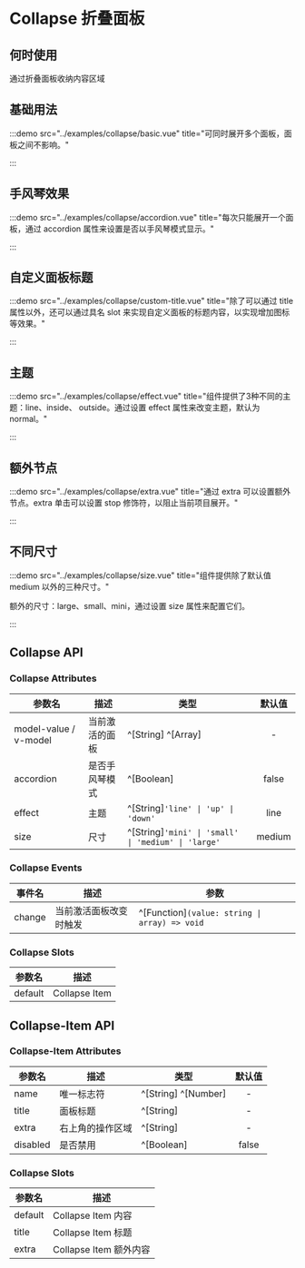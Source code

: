 # Collapse 折叠面板

## 何时使用

通过折叠面板收纳内容区域

## 基础用法

:::demo src="../examples/collapse/basic.vue" title="可同时展开多个面板，面板之间不影响。"

:::

## 手风琴效果

:::demo src="../examples/collapse/accordion.vue" title="每次只能展开一个面板，通过 accordion 属性来设置是否以手风琴模式显示。"

:::

## 自定义面板标题

:::demo src="../examples/collapse/custom-title.vue" title="除了可以通过 title 属性以外，还可以通过具名 slot 来实现自定义面板的标题内容，以实现增加图标等效果。"

:::

## 主题

:::demo src="../examples/collapse/effect.vue" title="组件提供了3种不同的主题：line、inside、 outside。通过设置 effect 属性来改变主题，默认为 normal。"

:::

## 额外节点

:::demo src="../examples/collapse/extra.vue" title="通过 extra 可以设置额外节点。extra 单击可以设置 stop 修饰符，以阻止当前项目展开。"

:::

## 不同尺寸

:::demo src="../examples/collapse/size.vue" title="组件提供除了默认值 medium 以外的三种尺寸。"

额外的尺寸：large、small、mini，通过设置 size 属性来配置它们。

:::

<!-- Collapse -->

## Collapse API

### Collapse Attributes

| 参数名 | 描述 | 类型 | 默认值 |
| ------ | ---- | ---- | :----: |
| model-value / v-model | 当前激活的面板 | ^[String] ^[Array] | - |
| accordion | 是否手风琴模式 | ^[Boolean] | false |
| effect | 主题 | ^[String]`'line' \| 'up' \| 'down'` | line |
| size | 尺寸 | ^[String]`'mini' \| 'small' \| 'medium' \| 'large'` | medium |

### Collapse Events

| 事件名 | 描述 | 参数 |
| ------ | ---- | ---- |
| change | 当前激活面板改变时触发 | ^[Function]`(value: string \| array) => void` |

### Collapse Slots

| 参数名 | 描述 |
| ------ | ---- |
| default | Collapse Item |

<!-- Collapse-Item -->
## Collapse-Item API

### Collapse-Item Attributes

| 参数名 | 描述 | 类型 | 默认值 |
| ------ | ---- | ---- | :----: |
| name | 唯一标志符 | ^[String] ^[Number] | - |
| title | 面板标题 | ^[String] | - |
| extra | 右上角的操作区域 | ^[String] | - |
| disabled | 是否禁用 | ^[Boolean] | false |

### Collapse Slots

| 参数名 | 描述 |
| ------ | ---- |
| default | Collapse Item 内容 |
| title | Collapse Item 标题 |
| extra | Collapse Item 额外内容 |
